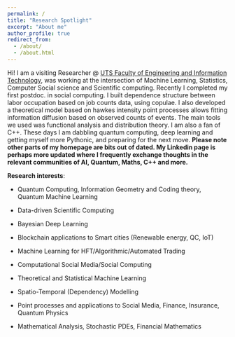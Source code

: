 ```yaml
---
permalink: /
title: "Research Spotlight"
excerpt: "About me"
author_profile: true
redirect_from: 
  - /about/
  - /about.html
---
```


Hi! I am a visiting Researcher @ [UTS Faculty of Engineering and Information Technology](https://www.uts.edu.au/about/faculty-engineering-and-information-technology/computer-science), was working at the intersection of  Machine Learning, Statistics, Computer Social science and Scientific computing. Recently I completed my first postdoc. in social computing. I built dependence structure between labor occupation based on job counts data,  using copulae. I also developed a theoretical model based on hawkes intensity point processes allows fitting information diffusion based on observed counts of events. The main tools we used was functional analysis and distribution theory. I am also a fan of C++. These days I am dabbling quantum computing, deep learning and getting myself more Pythonic, and preparing for the next move. **Please note other parts of my homepage are bits out of dated. My Linkedin page is perhaps more updated where I frequently exchange thoughts in the relevant communities of AI, Quantum, Maths, C++ and more.**

**Research interests**: 

* Quantum Computing, Information Geometry and Coding theory, Quantum Machine Learning

* Data-driven Scientific Computing

* Bayesian Deep Learning

* Blockchain applications to Smart cities (Renewable energy, QC, IoT)

* Machine Learning for HFT/Algorithmic/Automated Trading

* Computational Social Media/Social Computing

* Theoretical and Statistical Machine Learning

* Spatio-Temporal (Dependency) Modelling 

* Point processes and applications to Social Media, Finance, Insurance, Quantum Physics

* Mathematical Analysis, Stochastic PDEs, Financial Mathematics